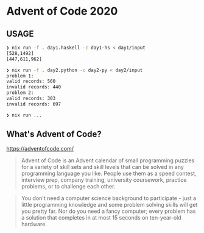# Advent of Code 2020

## USAGE
``` sh
❯ nix run -f . day1.haskell -c day1-hs < day1/input
[528,1492]
[447,611,962]

❯ nix run -f . day2.python -c day2-py < day2/input
problem 1:
valid records: 560
invalid records: 440
problem 2:
valid records: 303
invalid records: 697

❯ nix run ...
```

## What's Advent of Code?
https://adventofcode.com/

> Advent of Code is an Advent calendar of small programming puzzles for a variety of skill sets and skill levels that can be solved in any programming language you like. People use them as a speed contest, interview prep, company training, university coursework, practice problems, or to challenge each other.

> You don't need a computer science background to participate - just a little programming knowledge and some problem solving skills will get you pretty far. Nor do you need a fancy computer; every problem has a solution that completes in at most 15 seconds on ten-year-old hardware.
